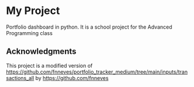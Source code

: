 # My Project

Portfolio dashboard in python. It is a school project for the Advanced Programming class

## Acknowledgments

This project is a modified version of https://github.com/fnneves/portfolio_tracker_medium/tree/main/inputs/transactions_all by https://github.com/fnneves
